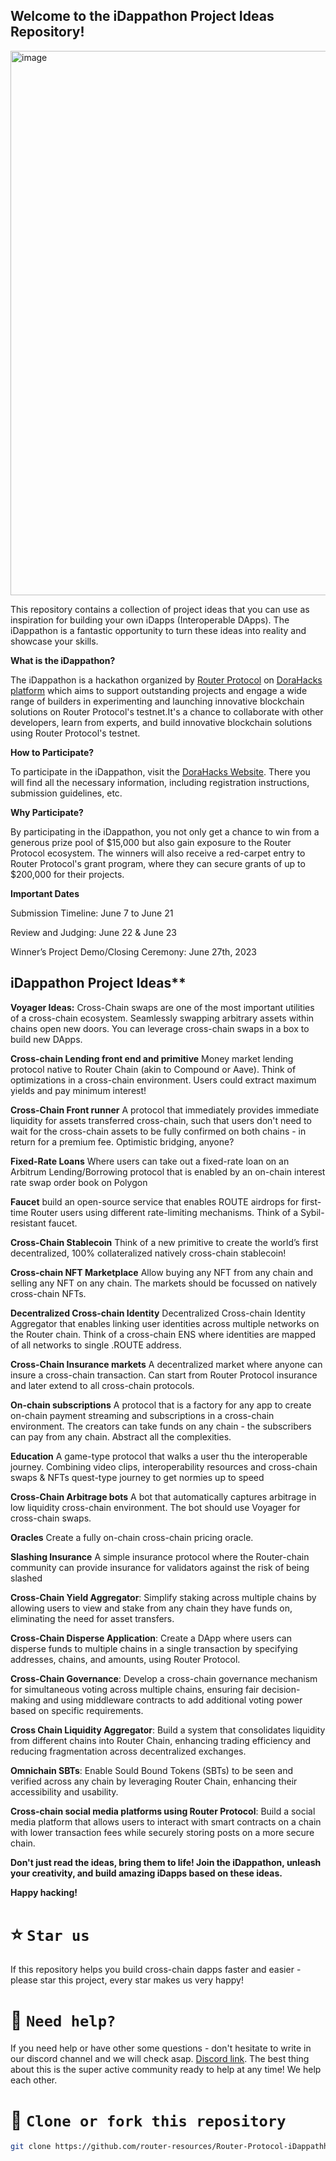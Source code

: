 ## Welcome to the iDappathon Project Ideas Repository!


<img width="871" alt="image" src="https://github.com/router-resources/Router-Protocol-iDappathhon-Project-Ideas/assets/124175970/397e8cd4-d212-46fe-93f6-ab3fd091fac3">


This repository contains a collection of project ideas that you can use as inspiration for building your own iDapps (Interoperable DApps). The iDappathon is a fantastic opportunity to turn these ideas into reality and showcase your skills.

**What is the iDappathon?**

The iDappathon is a hackathon organized by [Router Protocol](https://www.routerprotocol.com/) on [DoraHacks platform](https://dorahacks.io/hackathon/router-idaapathon/detail) which aims to support outstanding projects and engage a wide range of builders in experimenting and launching innovative blockchain solutions on Router Protocol's testnet.It's a chance to collaborate with other developers, learn from experts, and build innovative blockchain solutions using Router Protocol's testnet.

**How to Participate?**

To participate in the iDappathon, visit the [DoraHacks Website](https://dorahacks.io/hackathon/router-idaapathon/detail). There you will find all the necessary information, including registration instructions, submission guidelines, etc.

**Why Participate?**

By participating in the iDappathon, you not only get a chance to win from a generous prize pool of $15,000 but also gain exposure to the Router Protocol ecosystem. The winners will also receive a red-carpet entry to Router Protocol's grant program, where they can secure grants of up to $200,000 for their projects.

**Important Dates**

Submission Timeline: June 7 to June 21

Review and Judging: June 22 & June 23

Winner’s Project Demo/Closing Ceremony: June 27th, 2023

## iDappathon Project Ideas**

**Voyager Ideas:**
Cross-Chain swaps are one of the most important utilities of a cross-chain ecosystem. Seamlessly swapping arbitrary assets within chains open new doors. You can leverage cross-chain swaps in a box to build new DApps. 

**Cross-chain Lending front end and primitive**
Money market lending protocol native to Router Chain (akin to Compound or Aave). Think of optimizations in a cross-chain environment. Users could extract maximum yields and pay minimum interest! 

**Cross-Chain Front runner**
A protocol that immediately provides immediate liquidity for assets transferred cross-chain,  such that users don't need to wait for the cross-chain assets to be fully confirmed on both chains - in return for a premium fee. Optimistic bridging, anyone?

**Fixed-Rate Loans**
Where users can take out a fixed-rate loan on an Arbitrum Lending/Borrowing protocol that is enabled by an on-chain interest rate swap order book on Polygon

**Faucet**
build an open-source service that enables ROUTE airdrops for first-time Router users using different rate-limiting mechanisms. Think of a Sybil-resistant faucet.  

**Cross-Chain Stablecoin**
Think of a new primitive to create the world’s first decentralized, 100% collateralized natively cross-chain stablecoin! 

**Cross-chain NFT Marketplace**
Allow buying any NFT from any chain and selling any NFT on any chain. The markets should be focussed on natively cross-chain NFTs.

**Decentralized Cross-chain Identity**
Decentralized Cross-chain Identity Aggregator that enables linking user identities across multiple networks on the Router chain. Think of a cross-chain ENS where identities are mapped of all networks to single .ROUTE address. 

**Cross-Chain Insurance markets**
A decentralized market where anyone can insure a cross-chain transaction. Can start from Router Protocol insurance and later extend to all cross-chain protocols. 

**On-chain subscriptions**
A protocol that is a factory for any app to create on-chain payment streaming and subscriptions in a cross-chain environment. The creators can take funds on any chain - the subscribers can pay from any chain. Abstract all the complexities. 

**Education** 
A game-type protocol that walks a user thu the interoperable journey. Combining video clips, interoperability resources and cross-chain swaps & NFTs  quest-type journey to get normies up to speed

**Cross-Chain Arbitrage bots**
A bot that automatically captures arbitrage in low liquidity cross-chain environment. The bot should use Voyager for cross-chain swaps.

**Oracles**
Create a fully on-chain cross-chain pricing oracle.

**Slashing Insurance**
A simple insurance protocol where the Router-chain community can provide insurance for validators against the risk of being slashed

**Cross-Chain Yield Aggregator**: Simplify staking across multiple chains by allowing users to view and stake from any chain they have funds on, eliminating the need for asset transfers.

**Cross-Chain Disperse Application**: Create a DApp where users can disperse funds to multiple chains in a single transaction by specifying addresses, chains, and amounts, using Router Protocol.

**Cross-Chain Governance**: Develop a cross-chain governance mechanism for simultaneous voting across multiple chains, ensuring fair decision-making and using middleware contracts to add additional voting power based on specific requirements.

**Cross Chain Liquidity Aggregator**: Build a system that consolidates liquidity from different chains into Router Chain, enhancing trading efficiency and reducing fragmentation across decentralized exchanges.

**Omnichain SBTs**: Enable Sould Bound Tokens (SBTs) to be seen and verified across any chain by leveraging Router Chain, enhancing their accessibility and usability.

**Cross-chain social media platforms using Router Protocol**: Build a social media platform that allows users to interact with smart contracts on a chain with lower transaction fees while securely storing posts on a more secure chain.

**Don't just read the ideas, bring them to life! Join the iDappathon, unleash your creativity, and build amazing iDapps based on these ideas.**


**Happy hacking!**

# ⭐️ `Star us`

If this repository helps you build cross-chain dapps faster and easier - please star this project, every star makes us very happy!

# 🤝 `Need help?`

If you need help or have other some questions - don't hesitate to write in our discord channel and we will check asap. [Discord link](https://discord.gg/xvx2pFu9). The best thing about this is the super active community ready to help at any time! We help each other.

# 🤝 `Clone or fork this repository`

```sh
git clone https://github.com/router-resources/Router-Protocol-iDappathhon-Project-Idea
```
